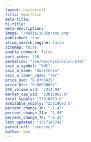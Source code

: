 ```yaml
---
layout: historical
title: SmartCoin
meta-title: 
h1-title: 
meta-description: 
image: "/media/20059/smc.png"
published: true
allow_search_engine: false
sitemap: false
enable_comment: false
sort_order: 708
permalink: "/en/smc/discussion.html"
coin_a_symbol: "SMC"
coin_a_name: "SmartCoin"
coin_a_lower_case: "smc"
price_usd: "0.0766629"
price_btc: "0.00000652"
24h_volume_usd: "2314.94"
market_cap_usd: "23818063.0"
total_supply: "23818063.0"
available_supply: "23818063.0"
percent_change_1h: "-1.43"
percent_change_24h: "1.95"
percent_change_7d: "-8.25"
last_updated: "1517140742"
parent-url: "/en/smc/"
author: Sam
---
```


